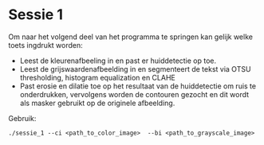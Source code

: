 # Sessie 1

Om naar het volgend deel van het programma te springen kan gelijk welke toets ingdrukt worden:
- Leest de kleurenafbeeling in en past er huiddetectie op toe.
- Leest de grijswaardenafbeelding in en segmenteert de tekst via OTSU thresholding, histogram equalization en CLAHE
- Past erosie en dilatie toe op het resultaat van de huiddetectie om ruis te onderdrukken, vervolgens worden de contouren gezocht en dit wordt als masker gebruikt op de originele afbeelding.


Gebruik:
```
./sessie_1 --ci <path_to_color_image>  --bi <path_to_grayscale_image>
```
